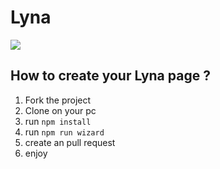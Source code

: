 # Lyna

<a href="https://tai-studio.ml">
    <img src="https://api.netlify.com/api/v1/badges/d5847749-1cda-4d52-9efa-110b78b5515d/deploy-status" />
</a>

## How to create your Lyna page ?

1. Fork the project
2. Clone on your pc
3. run `npm install`
4. run `npm run wizard`
5. create an pull request
6. enjoy